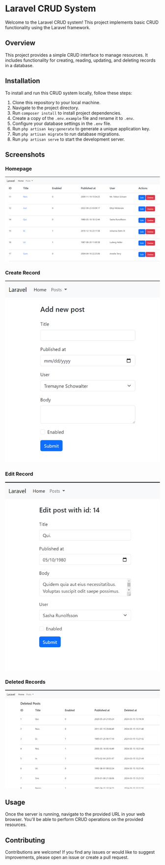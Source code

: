 # Laravel CRUD System

Welcome to the Laravel CRUD system! This project implements basic CRUD functionality using the Laravel framework.

## Overview

This project provides a simple CRUD interface to manage resources. It includes functionality for creating, reading, updating, and deleting records in a database.

## Installation

To install and run this CRUD system locally, follow these steps:

1. Clone this repository to your local machine.
2. Navigate to the project directory.
3. Run `composer install` to install project dependencies.
4. Create a copy of the `.env.example` file and rename it to `.env`.
5. Configure your database settings in the `.env` file.
6. Run `php artisan key:generate` to generate a unique application key.
7. Run `php artisan migrate` to run database migrations.
8. Run `php artisan serve` to start the development server.

## Screenshots

### Homepage
![Homepage](public/images/list.png)

### Create Record
![Create Record](public/images/add.png)

### Edit Record
![Edit Record](public/images/edit.png)

### Deleted Records
![Deleted Records](public/images/trash.png)

## Usage

Once the server is running, navigate to the provided URL in your web browser. You'll be able to perform CRUD operations on the provided resources.

## Contributing

Contributions are welcome! If you find any issues or would like to suggest improvements, please open an issue or create a pull request.
